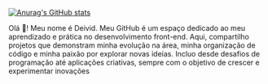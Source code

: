 [![Anurag's GitHub stats](https://github-readme-stats.vercel.app/api?username=deivisilco)](https://github.com/anuraghazra/github-readme-stats)

Olá 👋! Meu nome é Deivid. Meu GitHub é um espaço dedicado ao meu aprendizado e prática no desenvolvimento front-end. Aqui, compartilho projetos que demonstram minha evolução na área, minha organização de código e minha paixão por explorar novas ideias. Incluo desde desafios de programação até aplicações criativas, sempre com o objetivo de crescer e experimentar inovações
